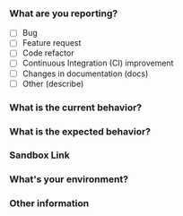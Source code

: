 ### What are you reporting?
<!-- Check one or more options. If you are seeking for help, please try Stack Overflow. -->
- [ ] Bug
- [ ] Feature request
- [ ] Code refactor
- [ ] Continuous Integration (CI) improvement
- [ ] Changes in documentation (docs)
- [ ] Other (describe)

### What is the current behavior?
<!-- Tell us what is currently happening... -->

### What is the expected behavior?
<!-- ... and tell us what is wrong about it -->

### Sandbox Link
<!--
It's more likely that we'll understand the problem if you provide a demo 
You can fork this one: https://codesandbox.io/s/v0rj4p6y0
-->

### What's your environment?
<!--
Please include your project version, OS, browser, Node version, device, etc. like the example below:
> Version: 1.0.4
> OS: Linux Mint 17.3 Cinnamon 64-bit
> Browser: Firefox 57 (64 bits)
> Node version: 8.9.4
-->

### Other information
<!-- Include here a detailed explanation, related issues, stack traces or anything meaningful. -->